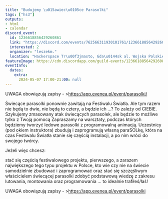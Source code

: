 ```yaml
---
title: "Budujemy \u015awiec\u0105ce Parasolki"
tags: ["hs3"]
outputs:
- html
- calendar
discord_event:
  id: 1236618856429260861
  link: "https://discord.com/events/762566311930101761/1236618856429260861"
  interested: 2
  organizer: "leszekm."
  location: "Hackerspace Tr\u00f3jmasto, Gda\u0144sk al. Wojska Polskiego 41"
featureImage: https://cdn.discordapp.com/guild-events/1236618856429260861/c9be508a21760eb180f7eac856a9c327.png?size=1024
eventInfo:
  dates:
    extra:
      2024-05-07 17:00-21:00: null
---
```

UWAGA obowiązują zapisy - >https://app.evenea.pl/event/parasolki/ 

Świecące parasolki ponownie zawitają na Festiwalu Światła. Ale tym razem nie będą to dwie, nie będą to cztery, a będzie ich …? To zależy od CIEBIE. Szykujemy zmasowany atak świecących parasolek, ale będzie to możliwe tylko z Twoją pomocą Zapraszamy na warsztaty, podczas których będziemy tworzyć ledowe parasolki z programowalną animacją. Uczestnicy (pod okiem instruktora) zbudują i zaprogramują własną paraSOLkę, która na czas Festiwalu Światła stanie się częścią instalacji, a po nim wróci do swojego twórcy.

Jeżeli więc chcesz:

stać się częścią festiwalowego projektu, pierwszego, a zarazem największego tego typu projektu w Polsce, kto wie czy nie na świecie
samodzielnie zbudować i zaprogramować oraz stać się szczęśliwym właścicielem świecącej parasolki
zdobyć podstawową wiedzę z zakresu lutowania, montowania oraz programowania … to idealnie trafiłeś/łaś!

UWAGA obowiązują zapisy - >https://app.evenea.pl/event/parasolki
